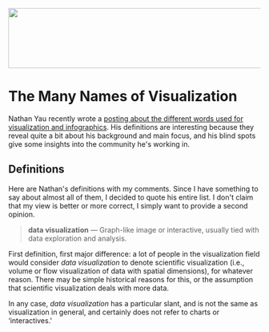 <p align="center"><img src="https://media.eagereyes.org/media/2011/nametag.jpg" alt="" width="600" height="120" /></p>

# The Many Names of Visualization

Nathan Yau recently wrote a <a href="http://flowingdata.com/2011/09/29/the-many-words-for-visualization/">posting about the different words used for visualization and infographics</a>. His definitions are interesting because they reveal quite a bit about his background and main focus, and his blind spots give some insights into the community he's working in.

## Definitions

Here are Nathan's definitions with my comments. Since I have something to say about almost all of them, I decided to quote his entire list. I don't claim that my view is better or more correct, I simply want to provide a second opinion.

>	<strong>data visualization</strong> — Graph-like image or interactive, usually tied with data exploration and analysis.

First definition, first major difference: a lot of people in the visualization field would consider <em>data visualization</em> to denote scientific visualization (i.e., volume or flow visualization of data with spatial dimensions), for whatever reason. There may be simple historical reasons for this, or the assumption that scientific visualization deals with more data.

In any case, <em>data visualization</em> has a particular slant, and is not the same as visualization in general, and certainly does not refer to charts or ‘interactives.'
